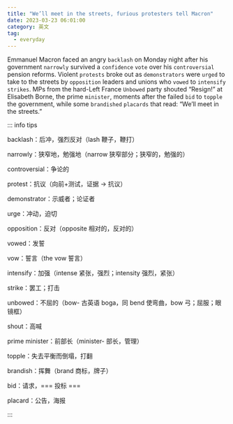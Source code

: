 ```yaml
---
title: "We’ll meet in the streets, furious protesters tell Macron"
date: 2023-03-23 06:01:00
category: 英文
tag:
  - everyday
---
```


Emmanuel Macron faced an angry `backlash` on Monday night after his government `narrowly` survived a `confidence` `vote` over his `controversial` pension reforms. Violent `protests` broke out as `demonstrators` were `urged` to take to the streets by `opposition` leaders and unions who `vowed` to `intensify` `strikes`. MPs from the hard-Left France `Unbowed` party shouted “Resign!” at Elisabeth Borne, the prime `minister`, moments after the failed `bid` to `topple` the government, while some `brandished` `placards` that read: “We’ll meet in the streets.”

::: info tips

backlash：后冲，强烈反对（lash 鞭子，鞭打）

narrowly：狭窄地，勉强地（narrow 狭窄部分；狭窄的，勉强的）

controversial：争论的

protest：抗议（向前+测试，证据 -> 抗议）

demonstrator：示威者；论证者

urge：冲动，迫切

opposition：反对（opposite 相对的，反对的）

vowed：发誓

vow：誓言（the vow 誓言）

intensify：加强（intense 紧张，强烈；intensity 强烈，紧张）

strike：罢工；打击

unbowed：不屈的（bow- 古英语 boga，同 bend 使弯曲，bow 弓；屈服；眼镜框）

shout：高喊

prime minister：前部长（minister- 部长，管理）

topple：失去平衡而倒塌，打翻

brandish：挥舞（brand 商标，牌子）

bid：请求，=== 投标 ===

placard：公告，海报

:::
